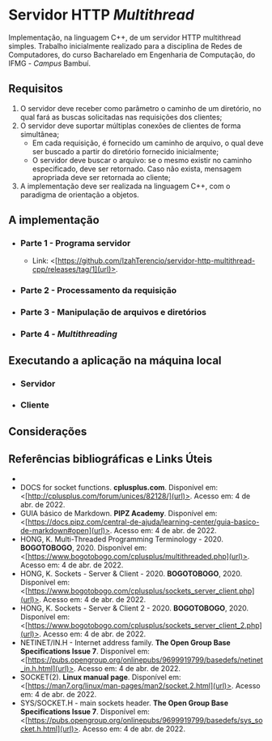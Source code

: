 # Servidor HTTP _Multithread_
Implementação, na linguagem C++, de um servidor HTTP multithread simples.
Trabalho inicialmente realizado para a disciplina de Redes de Computadores, do curso Bacharelado em Engenharia de Computação, do IFMG - _Campus_ Bambuí.


## Requisitos
1. O servidor deve receber como parâmetro o caminho de um diretório, no qual fará as buscas solicitadas nas requisições dos clientes;
2. O servidor deve suportar múltiplas conexões de clientes de forma simultânea;
   * Em cada requisição, é fornecido um caminho de arquivo, o qual deve ser buscado a partir do diretório fornecido inicialmente;
   * O servidor deve buscar o arquivo: se o mesmo existir no caminho especificado, deve ser retornado. Caso não exista, mensagem apropriada deve ser retornada ao cliente;
3. A implementação deve ser realizada na linguagem C++, com o paradigma de orientação a objetos.


## A implementação
* ### Parte 1 - Programa servidor
    * Link: <[https://github.com/IzahTerencio/servidor-http-multithread-cpp/releases/tag/1](url)>.
* ### Parte 2 - Processamento da requisição
* ### Parte 3 - Manipulação de arquivos e diretórios
* ### Parte 4 - _Multithreading_


## Executando a aplicação na máquina local
* ### Servidor
* ### Cliente


## Considerações


## Referências bibliográficas e Links Úteis
  * 
  * DOCS for socket functions. **cplusplus.com**. Disponível em: <[http://cplusplus.com/forum/unices/82128/](url)>. Acesso em: 4 de abr. de 2022.
  * GUIA básico de Markdown. **PIPZ Academy**. Disponível em: <[https://docs.pipz.com/central-de-ajuda/learning-center/guia-basico-de-markdown#open](url)>. Acesso em: 4 de abr. de 2022.
  * HONG, K.  Multi-Threaded Programming Terminology - 2020. **BOGOTOBOGO**, 2020. Disponível em: <[https://www.bogotobogo.com/cplusplus/multithreaded.php](url)>. Acesso em: 4 de abr. de 2022.
  * HONG, K. Sockets - Server & Client - 2020. **BOGOTOBOGO**, 2020. Disponível em: <[https://www.bogotobogo.com/cplusplus/sockets_server_client.php](url)>. Acesso em: 4 de abr. de 2022.
  * HONG, K. Sockets - Server & Client 2 - 2020. **BOGOTOBOGO**, 2020. Disponível em: <[https://www.bogotobogo.com/cplusplus/sockets_server_client_2.php](url)>. Acesso em: 4 de abr. de 2022.
  * NETINET/IN.H - Internet address family. **The Open Group Base Specifications Issue 7**. Disponível em: <[https://pubs.opengroup.org/onlinepubs/9699919799/basedefs/netinet_in.h.html](url)>. Acesso em: 4 de abr. de 2022.
  * SOCKET(2). **Linux manual page**. Disponível em: <[https://man7.org/linux/man-pages/man2/socket.2.html](url)>. Acesso em: 4 de abr. de 2022.
  * SYS/SOCKET.H - main sockets header. **The Open Group Base Specifications Issue 7**. Disponível em: <[https://pubs.opengroup.org/onlinepubs/9699919799/basedefs/sys_socket.h.html](url)>. Acesso em: 4 de abr. de 2022.
